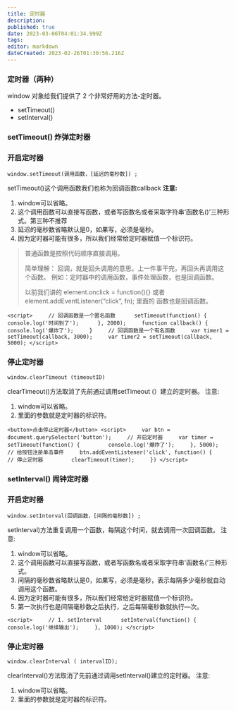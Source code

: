 ```yaml
---
title: 定时器
description: 
published: true
date: 2023-03-06T04:01:34.999Z
tags: 
editor: markdown
dateCreated: 2023-02-26T01:30:56.216Z
---
```


### 定时器（两种）

window 对象给我们提供了 2 个非常好用的方法-定时器。

* setTimeout()
* setInterval()

### **setTimeout() 炸弹定时器**

### **开启定时器**

`window.setTimeout(调用函数，[延迟的毫秒数]) ;`

setTimeout()这个调用函数我们也称为回调函数callback **注意:**

1. window可以省略。
2. 这个调用函数可以直接写函数，或者写函数名或者采取字符串‘函数名()'三种形式。第三种不推荐
3. 延迟的毫秒数省略默认是0，如果写，必须是毫秒。
4. 因为定时器可能有很多，所以我们经常给定时器赋值一个标识符。

> 普通函数是按照代码顺序直接调用。
>
> 简单理解： 回调，就是回头调用的意思。上一件事干完，再回头再调用这个函数。 例如：定时器中的调用函数，事件处理函数，也是回调函数。
>
> 以前我们讲的 element.onclick = function(){} 或者 element.addEventListener(“click”, fn); 里面的 函数也是回调函数。

`<script>     // 回调函数是一个匿名函数      setTimeout(function() {          console.log('时间到了');      }, 2000);     function callback() {         console.log('爆炸了');     }     // 回调函数是一个有名函数     var timer1 = setTimeout(callback, 3000);     var timer2 = setTimeout(callback, 5000); </script>`

### **停止定时器**

`window.clearTimeout (timeoutID)`

clearTimeout()方法取消了先前通过调用setTimeout (）建立的定时器。 注意:

1. window可以省略。
2. 里面的参数就是定时器的标识符。

`<button>点击停止定时器</button> <script>     var btn = document.querySelector('button');     // 开启定时器     var timer = setTimeout(function() {         console.log('爆炸了');     }, 5000);     // 给按钮注册单击事件     btn.addEventListener('click', function() {         // 停止定时器         clearTimeout(timer);     }) </script>`

### **setInterval() 闹钟定时器**

### **开启定时器**

`window.setInterval(回调函数，[间隔的毫秒数]) ;`

setInterval)方法重复调用一个函数，每隔这个时间，就去调用一次回调函数。 注意:

1. window可以省略。
2. 这个调用函数可以直接写函数，或者写函数名或者采取字符串'函数名('三种形式。
3. 间隔的毫秒数省略默认是0，如果写，必须是毫秒，表示每隔多少毫秒就自动调用这个函数。
4. 因为定时器可能有很多，所以我们经常给定时器赋值一个标识符。
5. 第一次执行也是间隔毫秒数之后执行，之后每隔毫秒数就执行—次。

`<script>     // 1. setInterval      setInterval(function() {         console.log('继续输出');     }, 1000); </script>`

### **停止定时器**

`window.clearInterval ( intervalID);`

clearInterval()方法取消了先前通过调用setInterval()建立的定时器。 注意:

1. window可以省略。
2. 里面的参数就是定时器的标识符。